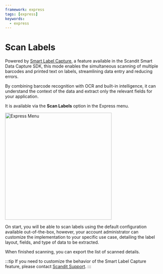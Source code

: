 ```yaml
---
framework: express
tags: [express]
keywords:
  - express
---
```


# Scan Labels

Powered by [Smart Label Capture](/sdks/android/label-capture/intro/), a feature available in the Scandit Smart Data Capture SDK, this mode enables the simultaneous scanning of multiple barcodes and printed text on labels, streamlining data entry and reducing errors.

By combining barcode recognition with OCR and built-in intelligence, it can understand the context of the data and extract only the relevant fields for your application.

It is available via the **Scan Labels** option in the Express menu.

<img src="/img/express/express_menu.jpeg" alt="Express Menu" width="350px" />

On start, you will be able to scan labels using the default configuration available out-of-the-box, however, your account administrator can customize the implementation to your specific use case, detailing the label layout, fields, and type of data to be extracted.

When finished scanning, you can export the list of scanned details.

:::tip
If you need to customize the behavior of the Smart Label Capture feature, please contact [Scandit Support](mailto:support@scandit.com).
:::